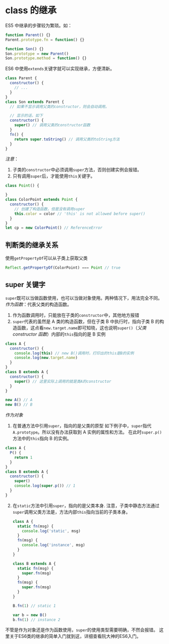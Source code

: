 # class 的继承

ES5 中继承的步骤较为繁琐。如：

```js
function Parent() {}
Parent.prototype.fn = function() {}

function Son() {}
Son.prototype = new Parent()
Son.prototype.method = function() {}
```

ES6 中使用`extends`关键字就可以实现继承，方便清新。

```js
class Parent {
  constructor() {
    // ...
  }
}
class Son extends Parent {
  // 如果不显示调用父类的constructor，则会自动调用。

  // 显示的话，如下
  constructor() {
    super() // 调用父类的constructor函数
  }
  fn() {
    return super.toString() // 调用父类的toString方法
  }
}
```

_注意_：

1.  子类的`constructor`中必须调用`super`方法，否则创建实例会报错。
2.  只有调用`super`后，才能使用`this`关键字。

```js
class Point() {

}
class ColorPoint extends Point {
  constructor() {
    // 创建了构造函数，但是没有调用super
    this.color = color // 'this' is not allowed before super()
  }
}
let cp = new ColorPoint() // ReferenceError
```

## 判断类的继承关系

使用`getPropertyOf`可以从子类上获取父类

```js
Reflect.getPropertyOf(ColorPoint) === Point // true
```

## super 关键字

`super`既可以当做函数使用，也可以当做对象使用。两种情况下，用法完全不同。
_作为函数_：代表父类的构造函数。

1.  作为函数调用时，只能放在子类的`constructor`中，其他地方报错
2.  `super`代表的虽然是 A 类的构造函数，但在子类 B 中执行时，指向子类 B 的构造函数，这点看`new.target.name`即可知晓，这也说明`super()`（_父类 constructor 函数_）内部的`this`指向的是 B 实例

```js
class A {
  constructor() {
    console.log(this) // new B()调用时，打印出的this是B的实例
    console.log(new.target.name)
  }
}
class B extends A {
  constructor() {
    super() // 这里实际上调用的就是类A的constructor
  }
}

new A() // A
new B() // B
```

_作为对象_

1.  在普通方法中引用`super`，指向的是父类的原型
    如下例子中，`super`指代`A.prototype`。所以没有办法获取到 A 实例的属性和方法。
    在此时`super.p()`方法中的`this`指向 B 的实例。

```js
class A {
  P() {
    return 1
  }
}
class B extends A {
  constructor() {
    super()
    console.log(super.p()) // 1
  }
}
```

2.  在`static`方法中引用`super`，指向的是父类本身.
    注意，子类中静态方法通过`super`调用父类方法是，方法内部`this`指向当前的子类本身。

    ```js
    class A {
      static fn(msg) {
        console.log('static', msg)
      }
      fn(msg) {
        console.log('instance', msg)
      }
    }

    class B extends A {
      static fn(msg) {
        super.fn(msg)
      }
      fn(msg) {
        super.fn(msg)
      }
    }

    B.fn(1) // static 1

    var b = new B()
    b.fn(1) // instance 2
    ```
不管是作为对象还是作为函数使用，`super`的使用类型需要明确，不然会报错。
这里关于ES6类的继承的简单入门就到这，详细查看阮大神的ES6入门。
